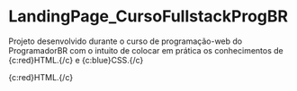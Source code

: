 # LandingPage_CursoFullstackProgBR
 Projeto desenvolvido durante o curso de programação-web do ProgramadorBR com o intuito de colocar em prática os conhecimentos de {c:red}HTML.{/c} e {c:blue}CSS.{/c}

{c:red}HTML.{/c}
